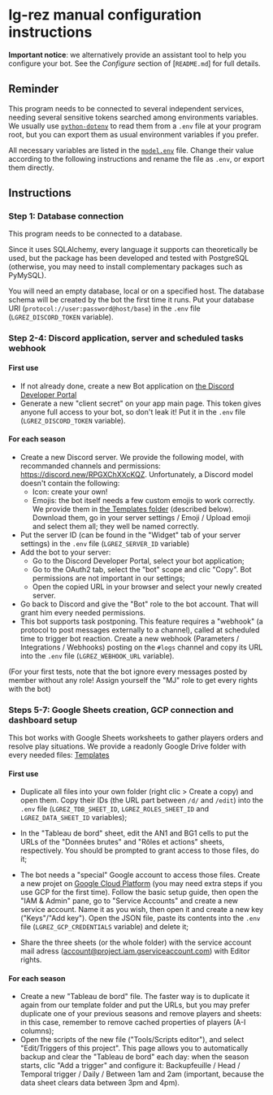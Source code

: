 # lg-rez manual configuration instructions

**Important notice**: we alternatively provide an assistant tool to help you configure your bot. See the *Configure* section of [`README.md`] for full details.


## Reminder

This program needs to be connected to several independent services, needing several sensitive tokens searched among environments variables. We usually use [`python-dotenv`](https://pypi.org/project/python-dotenv/) to read them from a `.env` file at your program root, but you can export them as usual environment variables if you prefer.

All necessary variables are listed in the [`model.env`](model.env) file. Change their value according to the following instructions and rename the file as `.env`, or export them directly.


## Instructions


### Step 1: Database connection

This program needs to be connected to a database.

Since it uses SQLAlchemy, every language it supports can theoretically be used, but the package has been developed and tested with PostgreSQL (otherwise, you may need to install complementary packages such as PyMySQL).

You will need an empty database, local or on a specified host. The database schema will be created by the bot the first time it runs. Put your database URI (`protocol://user:password@host/base`) in the `.env` file (`LGREZ_DISCORD_TOKEN` variable).


### Step 2-4: Discord application, server and scheduled tasks webhook

#### First use
* If not already done, create a new Bot application on [the Discord Developer Portal](https://discord.com/developers/applications)
* Generate a new "client secret" on your app main page. This token gives anyone full access to your bot, so don't leak it! Put it in the `.env` file (`LGREZ_DISCORD_TOKEN` variable).

#### For each season

* Create a new Discord server. We provide the following model, with recommanded channels and permissions: https://discord.new/RPGXChXXcKQZ. Unfortunately, a Discord model doesn't contain the following:
    * Icon: create your own!
    * Emojis: the bot itself needs a few custom emojis to work correctly. We provide them in [the Templates folder](https://drive.google.com/drive/folders/1kjHzUSp-QfgI77Yg0GCxdM6YcFkHPYVw) (described below). Download them, go in your server settings / Emoji / Upload emoji and select them all; they well be named correctly.
* Put the server ID (can be found in the "Widget" tab of your server settings) in the `.env` file (`LGREZ_SERVER_ID` variable)
* Add the bot to your server:
    * Go to the Discord Developer Portal, select your bot application;
    * Go to the OAuth2 tab, select the "bot" scope and clic "Copy". Bot permissions are not important in our settings;
    * Open the copied URL in your browser and select your newly created server.
* Go back to Discord and give the "Bot" role to the bot account. That will grant him every needed permissions.
* This bot supports task postponing. This feature requires a "webhook" (a protocol to post messages externally to a channel), called at scheduled time to trigger bot reaction. Create a new webhook (Parameters / Integrations / Webhooks) posting on the `#logs` channel and copy its URL into the `.env` file (`LGREZ_WEBHOOK_URL` variable).

(For your first tests, note that the bot ignore every messages posted by member without any role! Assign yourself the "MJ" role to get every rights with the bot)


### Steps 5-7: Google Sheets creation, GCP connection and dashboard setup

This bot works with Google Sheets worksheets to gather players orders and resolve play situations. We provide a readonly Google Drive folder with every needed files: [Templates](https://drive.google.com/drive/folders/1kjHzUSp-QfgI77Yg0GCxdM6YcFkHPYVw)

#### First use

* Duplicate all files into your own folder (right clic > Create a copy) and open them. Copy their IDs (the URL part between `/d/` and `/edit`) into the `.env` file (`LGREZ_TDB_SHEET_ID`, `LGREZ_ROLES_SHEET_ID` and `LGREZ_DATA_SHEET_ID` variables);
* In the "Tableau de bord" sheet, edit the AN1 and BG1 cells to put the URLs of the "Données brutes" and "Rôles et actions" sheets, respectively. You should be prompted to grant access to those files, do it;

* The bot needs a "special" Google account to access those files. Create a new projet on [Google Cloud Platform](https://console.cloud.google.com/home/dashboard) (you may need extra steps if you use GCP for the first time). Follow the basic setup guide, then open the "IAM & Admin" pane, go to "Service Accounts" and create a new service account. Name it as you wish, then open it and create a new key ("Keys"/"Add key"). Open the JSON file, paste its contents into the `.env` file (`LGREZ_GCP_CREDENTIALS` variable) and delete it;
* Share the three sheets (or the whole folder) with the service account mail adress (account@project.iam.gserviceaccount.com) with Editor rights.

#### For each season

* Create a new "Tableau de bord" file. The faster way is to duplicate it again from our template folder and put the URLs, but you may prefer duplicate one of your previous seasons and remove players and sheets: in this case, remember to remove cached properties of players (A-I columns);
* Open the scripts of the new file ("Tools/Scripts editor"), and select "Edit/Triggers of this project". This page allows you to automatically backup and clear the "Tableau de bord" each day: when the season starts, clic "Add a trigger" and configure it: Backupfeuille / Head / Temporal trigger / Daily / Between 1am and 2am (important, because the data sheet clears data between 3pm and 4pm).
